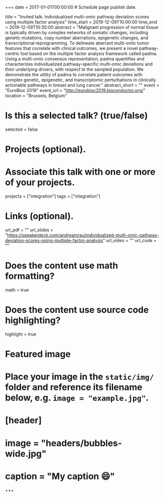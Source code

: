 +++
date = 2017-01-01T00:00:00  # Schedule page publish date.

title = "Invited talk: Individualized multi-omic pathway deviation scores using multiple factor analysis"
time_start = 2019-12-09T10:00:00
time_end = 2019-12-09T10:30:00
abstract = "Malignant progression of normal tissue is typically driven by complex networks of somatic changes, including genetic mutations, copy number aberrations, epigenetic changes, and transcriptional reprogramming. To delineate aberrant multi-omic tumor features that correlate with clinical outcomes, we present a novel pathway-centric tool based on the multiple factor analysis framework called padma. Using a multi-omic consensus representation, padma quantifies and characterizes individualized pathway-specific multi-omic deviations and their underlying drivers, with respect to the sampled population. We demonstrate the utility of padma to correlate patient outcomes with complex genetic, epigenetic, and transcriptomic perturbations in clinically actionable pathways in breast and lung cancer."
abstract_short = ""
event = "EuroBioc 2019"
event_url = "http://eurobioc2019.bioconductor.org/"
location = "Brussels, Belgium"

# Is this a selected talk? (true/false)
selected = false

# Projects (optional).
#   Associate this talk with one or more of your projects.
projects = ["integration"]
tags = ["integration"]

# Links (optional).
url_pdf = ""
url_slides = "https://speakerdeck.com/andreamrau/individualized-multi-omic-pathway-deviation-scores-using-multiple-factor-analysis"
url_video = ""
url_code = ""

# Does the content use math formatting?
math = true

# Does the content use source code highlighting?
highlight = true

# Featured image
# Place your image in the `static/img/` folder and reference its filename below, e.g. `image = "example.jpg"`.
# [header]
# image = "headers/bubbles-wide.jpg"
# caption = "My caption :smile:"

+++

<script async class="speakerdeck-embed" data-id="c9240a1e39fa4c4a8c6c878313d02957" data-ratio="1.77777777777778" src="//speakerdeck.com/assets/embed.js"></script>
